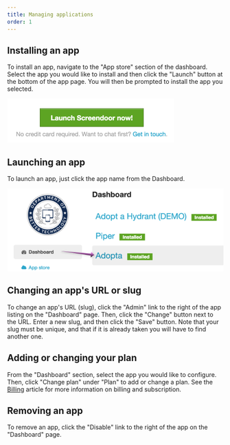 ```yaml
---
title: Managing applications
order: 1
---
```


## Installing an app

To install an app, navigate to the "App store" section of the dashboard. Select the app you would like to install and then click the "Launch" button at the bottom of the app page. You will then be prompted to install the app you selected.

![install app](../images/install_app.png)

## Launching an app

To launch an app, just click the app name from the Dashboard.

![launch app](../images/launch_app.png)

## Changing an app's URL or slug

To change an app's URL (slug), click the "Admin" link to the right of the app listing on the "Dashboard" page. Then, click the "Change" button next to the URL. Enter a new slug, and then click the "Save" button. Note that your slug must be unique, and that if it is already taken you will have to find another one.

## Adding or changing your plan

From the "Dashboard" section, select the app you would like to configure. Then, click "Change plan" under "Plan" to add or change a plan. See the [Billing](../accounts/billing.html) article for more information on billing and subscription.

## Removing an app

To remove an app, click the "Disable" link to the right of the app on the "Dashboard" page.
